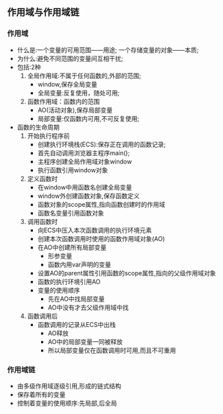 ## 作用域与作用域链
### 作用域
- 什么是:一个变量的可用范围——用途;  一个存储变量的对象——本质;
- 为什么:避免不同范围的变量间互相干扰;
- 包括:2种
    1. 全局作用域:不属于任何函数的,外部的范围;
        - window,保存全局变量
        - 全局变量:反复使用，随处可用;
    2. 函数作用域：函数内的范围
        - AO(活动对象),保存局部变量
        - 局部变量:仅函数内可用,不可反复使用;
- 函数的生命周期
    1. 开始执行程序前
        - 创建执行环境栈(ECS):保存正在调用的函数记录;
        - 首先自动调用浏览器主程序main();
        - 主程序创建全局作用域对象window
        - 执行函数引用window对象
    2. 定义函数时
        - 在window中用函数名创建全局变量
        - window外创建函数对象,保存函数定义
        - 函数对象的scope属性,指向函数创建时的作用域
        - 函数名变量引用函数对象
    3. 调用函数时
        - 向ECS中压入本次函数调用的执行环境元素
        - 创建本次函数调用时使用的函数作用域对象(AO)
        - 在AO中创建所有局部变量
            * 形参变量
            * 函数内用var声明的变量
        - 设置AO的parent属性引用函数的scope属性,指向的父级作用域对象
        - 函数的执行环境引用AO
        - 变量的使用顺序
            * 先在AO中找局部变量
            * AO中没有才去父级作用域中找
    4. 函数调用后
        - 函数调用的记录从ECS中出栈
            * AO释放
            * AO中的局部变量一同被释放
            * 所以局部变量仅在函数调用时可用,而且不可重用
### 作用域链
- 由多级作用域逐级引用,形成的链式结构
- 保存着所有的变量
- 控制着变量的使用顺序:先局部,后全局